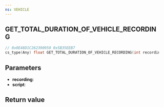 ```yaml
---
ns: VEHICLE
---
```

## GET_TOTAL_DURATION_OF_VEHICLE_RECORDING

```c
// 0x0E48D1C262390950 0x5B35EEB7
cs_type(Any) float GET_TOTAL_DURATION_OF_VEHICLE_RECORDING(int recording, cs_type(Any) char* script);
```


## Parameters
* **recording**: 
* **script**: 

## Return value
